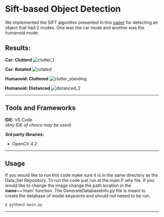 # Sift-based Object Detection
We implemented the SIFT algorithm presented in this [paper](https://link.springer.com/article/10.1023/B:VISI.0000029664.99615.94) for detecting an object that had 2 modes. One was the car mode and another was the humanoid mode.

## Results: 

**Car: Clutterd**
![clutter_1](https://user-images.githubusercontent.com/35029771/178829700-4d1d7e54-a82d-499d-bfcb-1a7375da66ca.png)

**Car: Rotated**
![rotated](https://user-images.githubusercontent.com/35029771/178829723-1b0c85bf-3dd2-4f10-9190-973ec982c707.png)

**Humanoid: Cluttered**
![clutter_standing](https://user-images.githubusercontent.com/35029771/178829748-40eff062-0a2e-4669-8d2e-9e3191d5a357.png)

**Humanoid: Distanced**
![distanced_2](https://user-images.githubusercontent.com/35029771/178829796-5349e610-1d16-4337-88b0-e4057952a201.png)

---

## Tools and Frameworks

**IDE:** VS Code <br>
*(Any IDE of choice may be used)*

**3rd party libraries:**
- OpenCV 4.2

---
## Usage

If you would like to run this code make sure it is in the same directory as the Data_Set Repository. To run the code just run at the main.P why file. If you would like to change the image change the path location in the __name__==’main’ function.
The GenerateDatabaseInfo.py file is meant to create the database of model keypoints and should not neeed to be run.

```bash
$ python3 main.py
```
---
    
    
